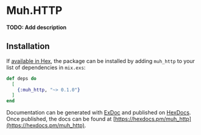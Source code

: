 # Muh.HTTP

**TODO: Add description**

## Installation

If [available in Hex](https://hex.pm/docs/publish), the package can be installed
by adding `muh_http` to your list of dependencies in `mix.exs`:

```elixir
def deps do
  [
    {:muh_http, "~> 0.1.0"}
  ]
end
```

Documentation can be generated with [ExDoc](https://github.com/elixir-lang/ex_doc)
and published on [HexDocs](https://hexdocs.pm). Once published, the docs can
be found at [https://hexdocs.pm/muh_http](https://hexdocs.pm/muh_http).


